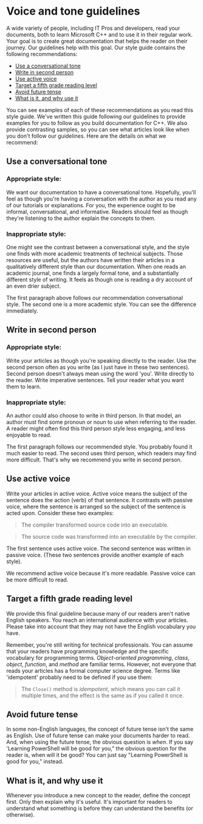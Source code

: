# Voice and tone guidelines

A wide variety of people, including IT Pros and developers, read your documents, both to learn
Microsoft C++ and to use it in their regular work. Your goal is to create great documentation
that helps the reader on their journey. Our guidelines help with this goal. Our style guide
contains the following recommendations:

- [Use a conversational tone](#use-a-conversational-tone)
- [Write in second person](#write-in-second-person)
- [Use active voice](#use-active-voice)
- [Target a fifth grade reading level](#target-a-fifth-grade-reading-level)
- [Avoid future tense](#avoid-future-tense)
- [What is it, and why use it](#what-is-it-and-why-use-it)

You can see examples of each of these recommendations as you read this style guide. We've
written this guide following our guidelines to provide examples for you to follow as you build
documentation for C++. We also provide contrasting samples, so you can see what articles look
like when you don't follow our guidelines. Here are the details on what we recommend:

## Use a conversational tone

### Appropriate style:

We want our documentation to have a conversational tone. Hopefully, you'll feel as though you're
having a conversation with the author as you read any of our tutorials or explanations.
For you, the experience ought to be informal, conversational, and informative. Readers should
feel as though they're listening to the author explain the concepts to them.

### Inappropriate style:

One might see the contrast between a conversational style, and the style one finds with
more academic treatments of technical subjects. Those resources are useful, but the authors
have written their articles in a qualitatively different style than our documentation. When one
reads an academic journal, one finds a largely formal tone, and a substantially different style
of writing. It feels as though one is reading a dry account of an even drier subject.

The first paragraph above follows our recommendation conversational style. The second one
is a more academic style. You can see the difference immediately.

## Write in second person

### Appropriate style:

Write your articles as though you're speaking directly to the reader. Use the second person
often as you write (as I just have in these two sentences). Second person doesn't always mean
using the word 'you'. Write directly to the reader. Write imperative sentences. Tell your
reader what you want them to learn.

### Inappropriate style:

An author could also choose to write in third person. In that model, an author must find some
pronoun or noun to use when referring to the reader. A reader might often find this third
person style less engaging, and less enjoyable to read.

The first paragraph follows our recommended style. You probably found it much easier to read.
The second uses third person, which readers may find more difficult. That's why we recommend
you write in second person.

## Use active voice

Write your articles in active voice. Active voice means the subject of the sentence does
the action (verb) of that sentence. It contrasts with passive voice, where the sentence is
arranged so the subject of the sentence is acted upon. Consider these two examples:

> The compiler transformed source code into an executable.

> The source code was transformed into an executable by the compiler.

The first sentence uses active voice. The second sentence was written in passive voice.
(These two sentences provide another example of each style).

We recommend active voice because it's more readable. Passive voice can be more difficult to
read.

## Target a fifth grade reading level

We provide this final guideline because many of our readers aren't native English speakers.
You reach an international audience with your articles. Please take into account that
they may not have the English vocabulary you have.

Remember, you're still writing for technical professionals. You can assume that your readers
have programming knowledge and the specific vocabulary for programming terms. *Object-oriented
programming*, *class*, *object*, *function*, and *method* are familiar terms. However, not
everyone that reads your articles has a formal computer science degree. Terms like 'idempotent'
probably need to be defined if you use them:

> The `Close()` method is *idempotent*, which means you can call it multiple times, and the
> effect is the same as if you called it once.

## Avoid future tense

In some non-English languages, the concept of future tense isn't the same as English. Use of
future tense can make your documents harder to read. And, when using the future tense, the
obvious question is *when*. If you say 'Learning PowerShell will be good for you," the obvious
question for the reader is, when will it be good? You can just say "Learning PowerShell is
good for you," instead.

## What is it, and why use it

Whenever you introduce a new concept to the reader, define the concept first. Only then explain
why it's useful. It's important for readers to understand what something is before they can
understand the benefits (or otherwise).
